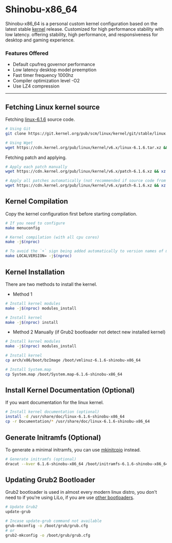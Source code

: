 # Shinobu-x86_64

Shinobu-x86_64 is a personal custom kernel configuration based on the latest stable [kernel](https://kernel.org) release.
Customized for high performance stability with low latency. offering stability, high performance, and responsiveness for desktop and gaming experience.

### Features Offered

* Default cpufreq governor performance
* Low latency desktop model preemption
* Fast timer frequency 1000hz
* Compiler optimization level -O2
* Use LZ4 compression

---

## Fetching Linux kernel source

Fetching [linux-6.1.6](https://git.kernel.org/pub/scm/linux/kernel/git/stable/linux.git/commit/?h=v6.1.6) source code.
 
```bash
# Using Git
git clone https://git.kernel.org/pub/scm/linux/kernel/git/stable/linux.git --depth 1 -b v6.1.6 linux-6.1.6

# Using Wget
wget https://cdn.kernel.org/pub/linux/kernel/v6.x/linux-6.1.6.tar.xz && tar -xf linux-6.1.6.tar.xz
```
Fetching patch and applying.

```bash
# Apply each patch manually
wget https://cdn.kernel.org/pub/linux/kernel/v6.x/patch-6.1.6.xz && xz -d patch-6.1.6.xz && patch -d linux-6.1.6 -p1 < patch-6.1.6

# Apply all patches automatically (not recommended if source code from git)
wget https://cdn.kernel.org/pub/linux/kernel/v6.x/patch-6.1.6.xz && xz -d patch-6.1.6.xz && patch -fd linux-6.1.6 -p1 < patch-6.1.6
```

## Kernel Compilation

Copy the kernel configuration first before starting compilation.

```bash
# If you need to configure
make menuconfig 

# Kernel compilation (with all cpu cores)
make -j$(nproc)

# To avoid the `+` sign being added automatically to version names of modified git release sources, add the `LOCALVERSION=` flag at compile time
make LOCALVERSION= -j$(nproc)
```

## Kernel Installation

There are two methods to install the kernel.

* Method 1

```bash
# Install kernel modules
make -j$(nproc) modules_install

# Install kernel
make -j$(nproc) install
```

* Method 2 Manually (if Grub2 bootloader not detect new installed kernel)

```bash
# Install kernel modules
make -j$(nproc) modules_install

# Install kernel
cp arch/x86/boot/bzImage /boot/vmlinuz-6.1.6-shinobu-x86_64

# Install System.map
cp System.map /boot/System.map-6.1.6-shinobu-x86_64
```
## Install Kernel Documentation (Optional)

If you want documentation for the linux kernel.

```bash
# Install kernel documentation (optional)
install -d /usr/share/doc/linux-6.1.6-shinobu-x86_64
cp -r Documentation/* /usr/share/doc/linux-6.1.6-shinobu-x86_64
```

## Generate Initramfs (Optional)

To generate a minimal initramfs, you can use [mkinitcpio](https://wiki.archlinux.org/title/Mkinitcpio/Minimal_initramfs) instead.

```bash
# Generate initramfs (optional)
dracut --kver 6.1.6-shinobu-x86_64 /boot/initramfs-6.1.6-shinobu-x86_64.img --force
```

## Updating Grub2 Bootloader

Grub2 bootloader is used in almost every modern linux distro, you don't need to if you're using LiLo, if you are use [other bootloaders](https://wiki.archlinux.org/title/Category:Boot_loaders).

```bash
# Update Grub2
update-grub

# Incase update-grub command not available
grub-mkconfig -o /boot/grub/grub.cfg
# or
grub2-mkconfig -o /boot/grub/grub.cfg
```
